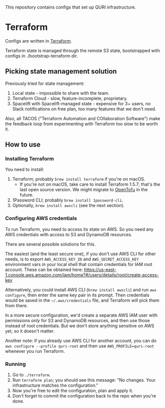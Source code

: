 This repository contains configs that set up QURI infrastructure.

# Terraform

Configs are written in [Terraform](https://www.terraform.io/).

Terraform state is managed through the remote S3 state, bootstrapped with configs in ./bootstrap-terraform dir.

## Picking state management solution

Previously tried for state management:

1. Local state - impossible to share with the team.
2. Terraform Cloud - slow, feature-incomplete, proprietary.
3. Spacelift with Spacelift-managed state - expensive for 3+ users, no Slack notifications on free plan, too many features that we don't need.

Also, all TACOS ("Terraform Automation and COllaboration Software") make the feedback loop from experimenting with Terraform too slow to be worth it.

## How to use

### Installing Terraform

You need to install:

1. Terraform; probably `brew install terraform` if you're on macOS.
   - If you're not on macOS, take care to install Terraform 1.5.7; that's the last open source version. We might migrate to [OpenTofu](https://opentofu.org/) in the future.
2. 1Password CLI; probably `brew install 1password-cli`.
3. Optionally, `brew install awscli` (see the next section).

### Configuring AWS credentials

To run Terraform, you need to access its state on AWS. So you need any AWS credentials with access to S3 and DynamoDB resources.

There are several possible solutions for this.

The easiest (and the least secure one), if you don't use AWS CLI for other needs, is to export `AWS_ACCESS_KEY_ID` and `AWS_SECRET_ACCESS_KEY` environment vars in your local shell that contain credentials for IAM root account. These can be obtained here: https://us-east-1.console.aws.amazon.com/iam/home?#/users/details/root/create-access-key

Alternatively, you could install AWS CLI (`brew install awscli`) and run `aws configure`, then enter the same key pair in its prompt. Then credentials would be saved in the `~/.aws/credentials` file, and Terraform will pick them from there.

In a more secure configuration, we'd create a separate AWS IAM user with permissions _only_ for S3 and DynamoDB resources, and then use those instead of root credentials. But we don't store anything sensitive on AWS yet, so it doesn't matter.

Another note: if you already use AWS CLI for another account, you can do `aws configure --profile quri-root` and then use `AWS_PROFILE=quri-root` whenever you run Terraform.

### Running

1. Go to `./terraform`.
2. Run `terraform plan`; you should see this message: "No changes. Your infrastructure matches the configuration."
3. Now you're free to edit the configuration, plan and apply it.
4. Don't forget to commit the configuration back to the repo when you're done.
